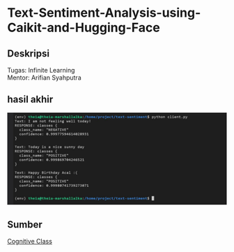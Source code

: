 # Text-Sentiment-Analysis-using-Caikit-and-Hugging-Face
## Deskripsi
Tugas: Infinite Learning <br>
Mentor: Arifian Syahputra
## hasil akhir
![hasil](https://github.com/marshallexperiment/Text-Sentiment-Analysis-using-Caikit-and-Hugging-Face/blob/main/images/hts.JPG)
## Sumber
[Cognitive Class](https://cognitiveclass.ai/courses/text-sentiment-analysis-using-caikit-and-hugging-face)
